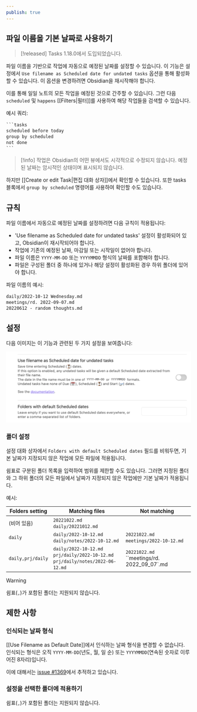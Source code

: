 ```yaml
---
publish: true
---
```


## 파일 이름을 기본 날짜로 사용하기

> [!released]
Tasks 1.18.0에서 도입되었습니다.

파일 이름을 기반으로 작업에 자동으로 예정된 날짜를 설정할 수 있습니다. 이 기능은 설정에서 `Use filename as Scheduled date for undated tasks` 옵션을 통해 활성화할 수 있습니다. 이 옵션을 변경하려면 Obsidian을 재시작해야 합니다.

이를 통해 일일 노트의 모든 작업을 예정된 것으로 간주할 수 있습니다. 그런 다음 `scheduled` 및 `happens` [[Filters|필터]]를 사용하여 해당 작업들을 검색할 수 있습니다.

예시 쿼리:

````text
```tasks
scheduled before today
group by scheduled
not done
```
````

> [!info]
> 작업은 Obsidian의 어떤 뷰에서도 시각적으로 수정되지 않습니다. 예정된 날짜는 암시적인 상태이며 표시되지 않습니다.

하지만 [[Create or edit Task|편집 대화 상자]]에서 확인할 수 있습니다.
또한 tasks 블록에서 `group by scheduled` 명령어를 사용하여 확인할 수도 있습니다.

## 규칙

파일 이름에서 자동으로 예정된 날짜를 설정하려면 다음 규칙이 적용됩니다:

- 'Use filename as Scheduled date for undated tasks' 설정이 활성화되어 있고, Obsidian이 재시작되어야 합니다.
- 작업에 기존의 예정된 날짜, 마감일 또는 시작일이 없어야 합니다.
- 파일 이름은 `YYYY-MM-DD` 또는 `YYYYMMDD` 형식의 날짜를 포함해야 합니다.
- 파일은 구성된 폴더 중 하나에 있거나 해당 설정이 활성화된 경우 하위 폴더에 있어야 합니다.

파일 이름의 예시:

```text
daily/2022-10-12 Wednesday.md
meetings/rd. 2022-09-07.md
20220612 - random thoughts.md
```

## 설정

다음 이미지는 이 기능과 관련된 두 가지 설정을 보여줍니다:

![Use filename as Scheduled date for undated tasks settings](../images/settings-use-filename-for-date.png)

### 폴더 설정

설정 대화 상자에서 `Folders with default Scheduled dates` 필드를 비워두면, 기본 날짜가 지정되지 않은 작업에 모든 파일에 적용됩니다.

쉼표로 구분된 폴더 목록을 입력하여 범위를 제한할 수도 있습니다. 그러면 지정된 폴더와 그 하위 폴더의 모든 파일에서 날짜가 지정되지 않은 작업에만 기본 날짜가 적용됩니다.

예시:

| Folders setting   | Matching files                                                                          | Not matching                               |
| ----------------- | --------------------------------------------------------------------------------------- | ------------------------------------------ |
| (비어 있음)       | `20221022.md`<br/>`daily/20221012.md`                                                   |                                            |
| `daily`           | `daily/2022-10-12.md`<br/>`daily/notes/2022-10-12.md`                                   | `20221022.md`<br/>`meetings/2022-10-12.md` |
| `daily,prj/daily` | `daily/2022-10-12.md`<br/>`prj/daily/2022-10-12.md`<br/>`prj/daily/notes/2022-06-12.md` | `20221022.md`<br/>``meetings/rd. 2022_09_07`.md |

> [!warning]
> 쉼표(`,`)가 포함된 폴더는 지원되지 않습니다.

## 제한 사항

### 인식되는 날짜 형식

[[Use Filename as Default Date]]에서 인식하는 날짜 형식을 변경할 수 없습니다. 인식되는 형식은 오직 `YYYY-MM-DD`(년도, 월, 일 순) 또는 `YYYYMMDD`(연속된 숫자로 이루어진 8자리)입니다.

이에 대해서는 [issue #1369](https://github.com/jaygkay/Tasks-for-Obsidian/issues/1369)에서 추적하고 있습니다.

### 설정을 선택한 폴더에 적용하기

쉼표(`,`)가 포함된 폴더는 지원되지 않습니다.